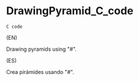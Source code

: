 # DrawingPyramid_C_code
`C code`

(EN)

Drawing pyramids using "#".

(ES)

Crea pirámides usando "#".
